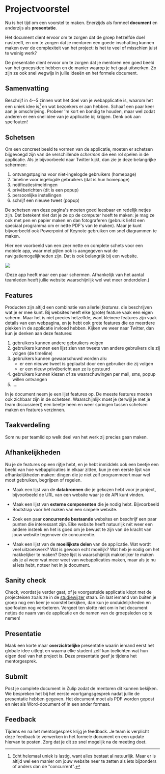# Projectvoorstel

Nu is het tijd om een voorstel te maken. Enerzijds als formeel **document** en anderzijs als **presentatie**.

Het document dient ervoor om te zorgen dat de groep hetzelfde doel nastreeft, en om te zorgen dat je mentoren een goede inschatting kunnen maken over de complexiteit van het project: is het te veel of misschien juist te weinig werk?

De presentatie dient ervoor om te zorgen dat je mentoren een goed beeld van het groepsidee hebben en de manier waarop je het gaat uitwerken. Zo zijn ze ook snel wegwijs in jullie ideeën en het formele document.

## Samenvatting

Beschrijf in 4--5 zinnen wat het doel van je webapplicatie is, waarom het een uniek idee is[^1] en wat bezoekers er aan hebben. Schaaf een paar keer aan je omschrijving. Probeer 'm kort en bondig te houden, maar wel zodat anderen er een snel idee van je applicatie bij krijgen. Denk ook aan spelfouten!

[^1]: Echt helemaal uniek is lastig, want alles bestaat al natuurlijk. Maar er is altijd wel een manier om jouw website neer te zetten als iets bijzonders of anders dan de "concurrent".

## Schetsen

Om een concreet beeld te vormen van de applicatie, moeten er schetsen bijgevoegd zijn van de verschillende *schermen* die een rol spelen in de applicatie. Als je bijvoorbeeld naar Twitter kijkt, dan zie je deze belangrijke schermen:

1. ontvangstpagina voor niet-ingelogde gebruikers (homepage)
2. timeline voor ingelogde gebruikers (dat is hun homepage)
3. notificaties/meldingen
4. privéberichten (dit is een popup)
5. persoonlijke instellingen
6. schrijf een nieuwe tweet (popup)

De schetsen van deze pagina's moeten goed leesbaar en redelijk netjes zijn. Dat betekent niet dat je ze op de computer hoeft te maken: je mag ze ook met pen en papier maken en dan fotograferen (gebruik liefst een speciaal programma om er nette PDF's van te maken). Maar je kunt bijvoorbeeld ook Powerpoint of Keynote gebruiken om snel diagrammen te maken.

Hier een voorbeeld van een zeer nette en complete schets voor een mobiele app, waar met pijlen ook is aangegeven wat de navigatiemogelijkheden zijn. Dat is ook belangrijk bij een website.

![](screens-proposal.png)

(Deze app heeft maar een paar schermen. Afhankelijk van het aantal teamleden heeft jullie website waarschijnlijk wel wat meer onderdelen.)

## Features

Producten zijn altijd een combinatie van allerlei *features*. die beschrijven wat je er mee kunt. Bij websites heeft elke (grote) feature vaak een eigen scherm. Maar het is niet precies hetzelfde, want kleinere features zijn vaak details van een webpagina, en je hebt ook grote features die op meerdere plekken in de applicatie invloed hebben. Kijken we weer naar Twitter, dan kun je denken aan deze features:

1. gebruikers kunnen andere gebruikers volgen
2. gebruikers kunnen een lijst zien van tweets van andere gebruikers die zij volgen (de timeline)
3. gebruikers kunnen gewaarschuwd worden als:
    - er een nieuwe tweet is geplaatst door een gebruiker die zij volgen
    - er een nieuw privébericht aan ze is gestuurd
4. gebruikers kunnen kiezen of ze waarschuwingen per mail, sms, popup willen ontvangen
5. ....

In je document neem je een lijst features op. De meeste features moeten ook zichbaar zijn in de schetsen. Waarschijnlijk moet je (terwijl je met je team discussieert) een beetje heen en weer springen tussen schetsen maken en features verzinnen.

## Taakverdeling

Som nu per teamlid op welk deel van het werk zij precies gaan maken.

## Afhankelijkheden

Nu je de features op een rijtje hebt, en je hebt inmiddels ook een beetje een beeld van hoe webapplicaties in elkaar zitten, kun je een eerste lijst van afhankelijkheden maken: dingen die je niet zelf programmeert maar wel moet gebruiken, begrijpen of regelen.

- Maak een lijst van de **databronnen** die je gekozen hebt voor je project, bijvoorbeeld de URL van een website waar je de API kunt vinden.

- Maak een lijst van **externe componenten** die je nodig hebt. Bijvoorbeeld Bootstrap voor het maken van een simpele website.

- Zoek een paar **concurrende bestaande** websites en beschrijf een paar punten die interessant zijn. Elke website heeft natuurlijk nét weer een andere insteek en het is goed om je bewust te zijn van de kracht van jouw website tegenover de concurrentie.

- Maak een lijst van de **moeilijkste delen** van de applicatie. Wat wordt veel uitzoekwerk? Wat is gewoon echt moeilijk? Wat heb je nodig om het makkelijker te maken? Deze lijst is waarschijnlijk makkelijker te maken als je al weer wat meer weet van webapplicaties maken, maar als je nu al iets hebt, noteer het in je document.

## Sanity check

Check, voordat je verder gaat, of je voorgestelde applicatie klopt met de projecteisen zoals ze in de [studiewijzer](/syllabus) staan. En laat iemand van buiten je groep nog een keer je voorstel bekijken, dan kun je onduidelijkheden en spelfouten nog verbeteren. Vergeet ten slotte niet om in het document netjes de naam van de applicatie en de namen van de groepsleden op te nemen!

## Presentatie

Maak een korte maar **overzichtelijke** presentatie waarin iemand eerst het globale idee uitlegt en waarna elke student zelf kan toelichten wat hun eigen deel van het project is. Deze presentatie geef je tijdens het mentorgesprek.

## Submit

Post je complete document in Zulip zodat de mentoren dit kunnen bekijken. We bespreken het bij het eerste voortgangsgesprek nadat jullie de presentatie hebben gegeven. Het document moet als PDF worden gepost en niet als Word-document of in een ander formaat.

## Feedback

Tijdens en na het mentorgesprek krijg je feedback. Je team is verplicht deze feedback te verwerken in het formele document en een update hiervan te posten. Zorg dat je dit zo snel mogelijk na de meeting doet.
